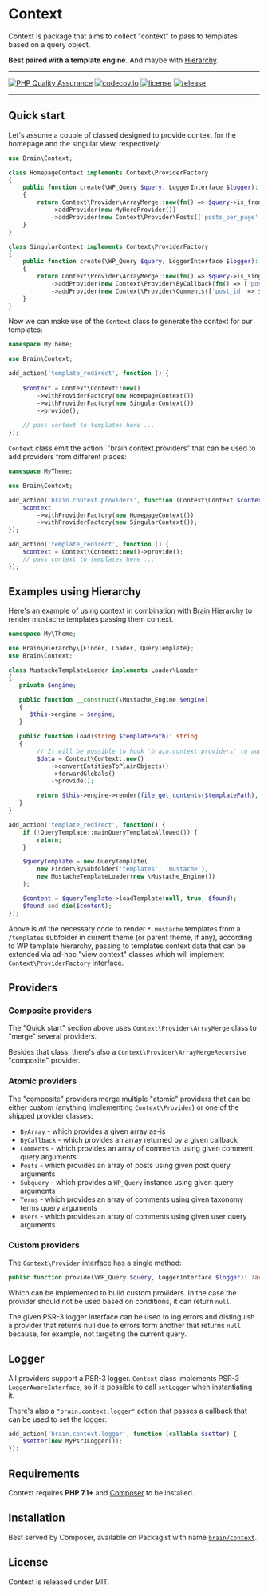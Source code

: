 # Context

Context is package that aims to collect "context" to pass to templates based on a query object.

**Best paired with a template engine**. And maybe with [Hierarchy](https://github.com/Brain-WP/Hierarchy).

----------

[![PHP Quality Assurance](https://github.com/Brain-WP/Context/actions/workflows/php-qa.yml/badge.svg?branch=master)](https://github.com/Brain-WP/Context/actions/workflows/php-qa.yml)
[![codecov.io](https://img.shields.io/codecov/c/github/Brain-WP/Context.svg?style=flat-square)](http://codecov.io/github/Brain-WP/Context?branch=master)
[![license](https://img.shields.io/packagist/l/brain/context.svg?style=flat-square)](http://opensource.org/licenses/MIT)
[![release](https://img.shields.io/github/release/Brain-WP/Context.svg?style=flat-square)](https://github.com/Brain-WP/Context/releases/latest)

----------

## Quick start

Let's assume a couple of classed designed to provide context for the homepage and the singular view,
respectively:

```php
use Brain\Context;

class HomepageContext implements Context\ProviderFactory
{
    public function create(\WP_Query $query, LoggerInterface $logger): ?Provider
    {
        return Context\Provider\ArrayMerge::new(fn() => $query->is_front_page())
            ->addProvider(new MyHeroProvider())
            ->addProvider(new Context\Provider\Posts(['posts_per_page' => 5], 'latest_posts'));
    }
}

class SingularContext implements Context\ProviderFactory
{
    public function create(\WP_Query $query, LoggerInterface $logger): ?Provider
    {
        return Context\Provider\ArrayMerge::new(fn() => $query->is_singular())
            ->addProvider(new Context\Provider\ByCallback(fn() => ['post' => $query->post]))
            ->addProvider(new Context\Provider\Comments(['post_id' => $query->post->ID]));
    }
}
```

Now we can make use of the `Context` class to generate the context for our templates:

```php
namespace MyTheme;

use Brain\Context;

add_action('template_redirect', function () {
    
    $context = Context\Context::new()
        ->withProviderFactory(new HomepageContext())
        ->withProviderFactory(new SingularContext())
        ->provide();
        
    // pass context to templates here ...
});
```

`Context` class emit the action `"brain.context.providers" that can be used to add providers from
different places:

```php
namespace MyTheme;

use Brain\Context;

add_action('brain.context.providers', function (Context\Context $context) {
    $context
        ->withProviderFactory(new HomepageContext())
        ->withProviderFactory(new SingularContext());
});

add_action('template_redirect', function () {
    $context = Context\Context::new()->provide();
    // pass context to templates here ...
});
```

## Examples using Hierarchy

Here's an example of using context in combination with [Brain Hierarchy](https://github.com/Brain-WP/Hierarchy) 
to render mustache templates passing them context.

```php
namespace My\Theme;

use Brain\Hierarchy\{Finder, Loader, QueryTemplate};
use Brain\Context;

class MustacheTemplateLoader implements Loader\Loader
{
   private $engine;

   public function __construct(\Mustache_Engine $engine)
   {
      $this->engine = $engine;
   }

   public function load(string $templatePath): string
   {
        // It will be possible to hook 'brain.context.providers' to add context providers
        $data = Context\Context::new()
            ->convertEntitiesToPlainObjects()
            ->forwardGlobals()
            ->provide();

        return $this->engine->render(file_get_contents($templatePath), $data);
   }
}

add_action('template_redirect', function() {
    if (!QueryTemplate::mainQueryTemplateAllowed()) {
        return;
    }

    $queryTemplate = new QueryTemplate(
        new Finder\BySubfolder('templates', 'mustache'),
        new MustacheTemplateLoader(new \Mustache_Engine())
    );

    $content = $queryTemplate->loadTemplate(null, true, $found);
    $found and die($content);
});
```

Above is *all* the necessary code to render `*.mustache` templates from a `/templates` subfolder
in current theme (or parent theme, if any), according to WP template hierarchy, passing to templates
context data that can be extended via ad-hoc "view context" classes which will implement 
`Context\ProviderFactory` interface.


## Providers

### Composite providers

The "Quick start" section above uses `Context\Provider\ArrayMerge` class to "merge" several 
providers.

Besides that class, there's also a `Context\Provider\ArrayMergeRecursive` "composite" provider.

### Atomic providers

The "composite" providers merge multiple "atomic" providers that can be either custom (anything 
implementing `Context\Provider`) or one of the shipped provider classes:

- `ByArray` - which provides a given array as-is
- `ByCallback` - which provides an array returned by a given callback
- `Comments` - which provides an array of comments using given comment query arguments
- `Posts` - which provides an array of posts using given post query arguments
- `Subquery` - which provides a `WP_Query` instance using given query arguments
- `Terms` - which provides an array of comments using given taxonomy terms query arguments
- `Users` - which provides an array of comments using given user query arguments


### Custom providers

The `Context\Provider` interface has a single method:

```php
public function provide(\WP_Query $query, LoggerInterface $logger): ?array;
```

Which can be implemented to build custom providers. In the case the provider should not be used
based on conditions, it can return `null`.

The given PSR-3 logger interface can be used to log errors and distinguish a provider that returns
null due to errors form another that returns `null` because, for example, not targeting the current 
query. 


## Logger

All providers support a PSR-3 logger. `Context` class implements PSR-3 `LoggerAwareInterface`, so
it is possible to call `setLogger` when instantiating it.

There's also a `"brain.context.logger"` action that passes a callback that can be used to set the
logger:

```php
add_action('brain.context.logger', function (callable $setter) {
    $setter(new MyPsr3Logger());
});
```


## Requirements

Context requires **PHP 7.1+** and [Composer](https://getcomposer.org/) to be installed.


## Installation

Best served by Composer, available on Packagist with name [`brain/context`](https://packagist.org/packages/brain/context).


## License

Context is released under MIT.
